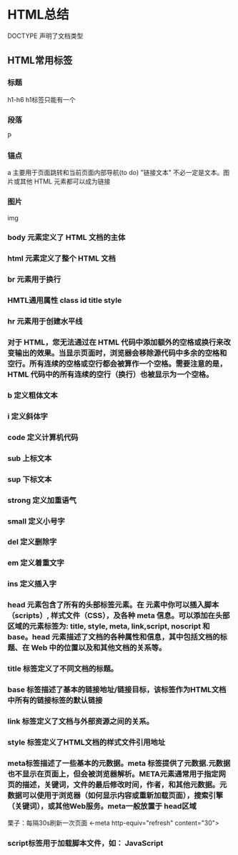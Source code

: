 # HTML总结
DOCTYPE 声明了文档类型
## HTML常用标签
### 标题
h1-h6 h1标签只能有一个
### 段落
P
### 锚点
a 主要用于页面跳转和当前页面内部导航(to do) "链接文本" 不必一定是文本。图片或其他 HTML 元素都可以成为链接
### 图片
img
### body 元素定义了 HTML 文档的主体
### html 元素定义了整个 HTML 文档
### br 元素用于换行
### HMTL通用属性 class id title style
### hr 元素用于创建水平线
### 对于 HTML，您无法通过在 HTML 代码中添加额外的空格或换行来改变输出的效果。当显示页面时，浏览器会移除源代码中多余的空格和空行。所有连续的空格或空行都会被算作一个空格。需要注意的是，HTML 代码中的所有连续的空行（换行）也被显示为一个空格。
### b 定义粗体文本
### i 定义斜体字
### code 定义计算机代码
### sub 上标文本
### sup 下标文本
### strong 定义加重语气
### small 定义小号字
### del 定义删除字
### em 定义着重文字
### ins 定义插入字
### head 元素包含了所有的头部标签元素。在 <head>元素中你可以插入脚本（scripts）, 样式文件（CSS），及各种 meta 信息。可以添加在头部区域的元素标签为: title, style, meta, link,script, noscript 和 base。head 元素描述了文档的各种属性和信息，其中包括文档的标题、在 Web 中的位置以及和其他文档的关系等。
### title 标签定义了不同文档的标题。
### base 标签描述了基本的链接地址/链接目标，该标签作为HTML文档中所有的链接标签的默认链接
### link 标签定义了文档与外部资源之间的关系。
### style 标签定义了HTML文档的样式文件引用地址
### meta标签描述了一些基本的元数据。meta 标签提供了元数据.元数据也不显示在页面上，但会被浏览器解析。META元素通常用于指定网页的描述，关键词，文件的最后修改时间，作者，和其他元数据。元数据可以使用于浏览器（如何显示内容或重新加载页面），搜索引擎（关键词），或其他Web服务。meta一般放置于 head区域
栗子：每隔30s刷新一次页面
<-meta http-equiv="refresh" content="30">
### script标签用于加载脚本文件，如： JavaScript
